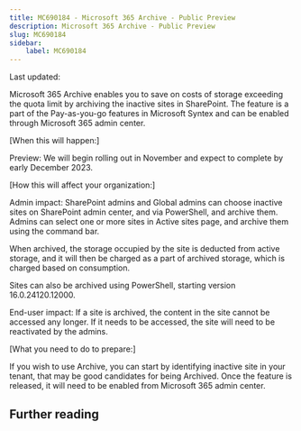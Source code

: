 ```yaml
---
title: MC690184 - Microsoft 365 Archive - Public Preview
description: Microsoft 365 Archive - Public Preview
slug: MC690184
sidebar:
    label: MC690184
---
```



Last updated: 

<p style="">Microsoft 365 Archive enables you to save on costs of storage exceeding the quota limit by archiving the inactive sites in SharePoint. The feature is a part of the Pay-as-you-go features in Microsoft Syntex and&nbsp;can be enabled through Microsoft 365 admin center.&nbsp;<br></p>
<p>[When this will happen:]<br></p>

<p>Preview: We will begin rolling out in November and expect to complete by early December 2023.</p>

<p>[How this will affect your organization:]<br></p>

<p>Admin impact: SharePoint admins and Global admins can choose inactive sites on SharePoint admin center, and via PowerShell, and archive them. Admins can select one or more sites in Active sites page, and archive them using the command bar.
</p><p>When archived, the storage occupied by the site is deducted from active storage, and it will then be charged as a part of archived storage, which is charged based on consumption. 
</p><p>Sites can also be archived using PowerShell, starting version 16.0.24120.12000.
</p><p>
</p><p>End-user impact: If a site is archived, the content in the site cannot be accessed any longer. If it needs to be accessed, the site will need to be reactivated by the admins.<br></p><p>[What you need to do to prepare:]<br></p>
<p>If you wish to use Archive, you can start by identifying inactive site in your tenant, that may be good candidates for being Archived. Once the feature is released, it will need to be enabled from Microsoft 365 admin center.</p>

## Further reading

